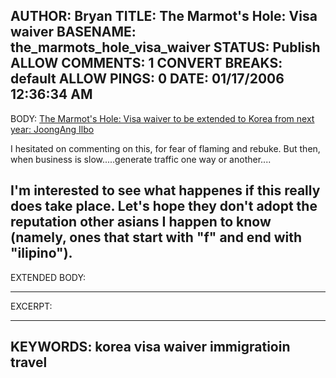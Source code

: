 AUTHOR: Bryan
TITLE: The Marmot's Hole: Visa waiver
BASENAME: the_marmots_hole_visa_waiver
STATUS: Publish
ALLOW COMMENTS: 1
CONVERT BREAKS: __default__
ALLOW PINGS: 0
DATE: 01/17/2006 12:36:34 AM
-----
BODY:
<a title="The Marmot's Hole: Visa waiver to be extended to Korea from next year: JoongAng Ilbo" href="http://www.rjkoehler.com/korea/2006/01/visa_waver_to_b.html">The Marmot's Hole: Visa waiver to be extended to Korea from next year: JoongAng Ilbo</a>

I hesitated on commenting on this, for fear of flaming and rebuke. But then, when business is slow.....generate traffic one way or another....

I'm interested to see what happenes if this really does take place. Let's hope they don't adopt the reputation other asians I happen to know (namely, ones that start with "f" and end with "ilipino").
-----
EXTENDED BODY:

-----
EXCERPT:

-----
KEYWORDS:
korea visa waiver immigratioin travel
-----


